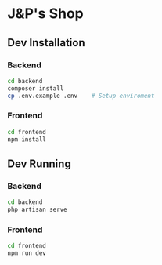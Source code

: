 # J&P's Shop

## Dev Installation

### Backend

```bash
cd backend
composer install
cp .env.example .env    # Setup enviroment
```

### Frontend

```bash
cd frontend
npm install
```

## Dev Running

### Backend

```bash
cd backend
php artisan serve
```

### Frontend

```bash
cd frontend
npm run dev
```



